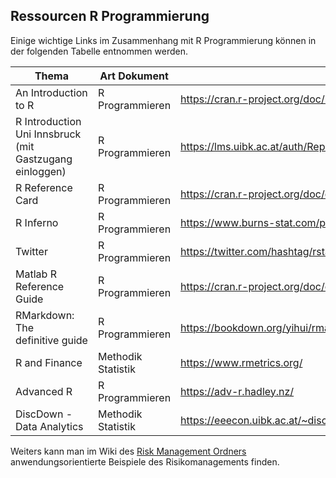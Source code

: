 
## Ressourcen R Programmierung

Einige wichtige Links im Zusammenhang mit R Programmierung können in der folgenden Tabelle entnommen werden.

|Thema|Art Dokument|Link|
|----------------------|-------|------|
|An Introduction to R|R Programmieren|<https://cran.r-project.org/doc/manuals/r-release/R-intro.pdf>|
|R Introduction Uni Innsbruck (mit Gastzugang einloggen)|R Programmieren|<https://lms.uibk.ac.at/auth/RepositoryEntry/3836444682/CourseNode/91410648382892>|
|R Reference Card|R Programmieren|<https://cran.r-project.org/doc/contrib/Baggott-refcard-v2.pdf>|
|R Inferno|R Programmieren|<https://www.burns-stat.com/pages/Tutor/R_inferno.pdf>|
|Twitter|R Programmieren|<https://twitter.com/hashtag/rstats?src=hash&lang=de>|
|Matlab R Reference Guide|R Programmieren|<https://cran.r-project.org/doc/contrib/Hiebeler-matlabR.pdf>|
|RMarkdown: The definitive guide|R Programmieren|<https://bookdown.org/yihui/rmarkdown/ >|
|R and Finance|Methodik Statistik|<https://www.rmetrics.org/>|
|Advanced R|R Programmieren|<https://adv-r.hadley.nz/>|
|DiscDown - Data Analytics|Methodik Statistik|<https://eeecon.uibk.ac.at/~discdown/index.php>|


Weiters kann man im Wiki des [Risk Management Ordners](https://github.com/rlb-st/RiskManagement/wiki) anwendungsorientierte Beispiele des Risikomanagements finden.
